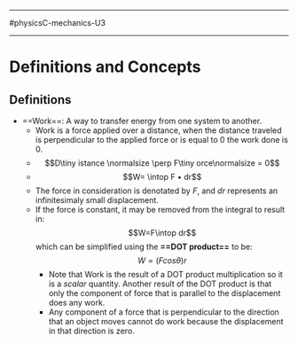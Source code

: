 __________________________
#physicsC-mechanics-U3
____________________________
# Definitions and Concepts
## Definitions
* ==Work==: A way to transfer energy from one system to another.
	* Work is a force applied over a distance, when the distance traveled is perpendicular to the applied force or is equal to 0 the work done is 0.
	* $$D\tiny istance \normalsize \perp F\tiny orce\normalsize = 0$$
	* $$W= \intop F • dr$$
	* The force in consideration is denotated by *F*, and *dr* represents an infinitesimaly small displacement.
	* If the force is constant, it may be removed from the integral to result in: $$W=F\intop dr$$ which can be simplified using the **==DOT product==** to be: $$W = (Fcos\theta)r$$
		* Note that Work is the result of a DOT product multiplication so it is a *scalar* quantity. Another result of the DOT product is that only the component of force that is parallel to the displacement does any work.
		* Any component of a force that is perpendicular to the direction that an object moves cannot do work because the displacement in that direction is zero.
